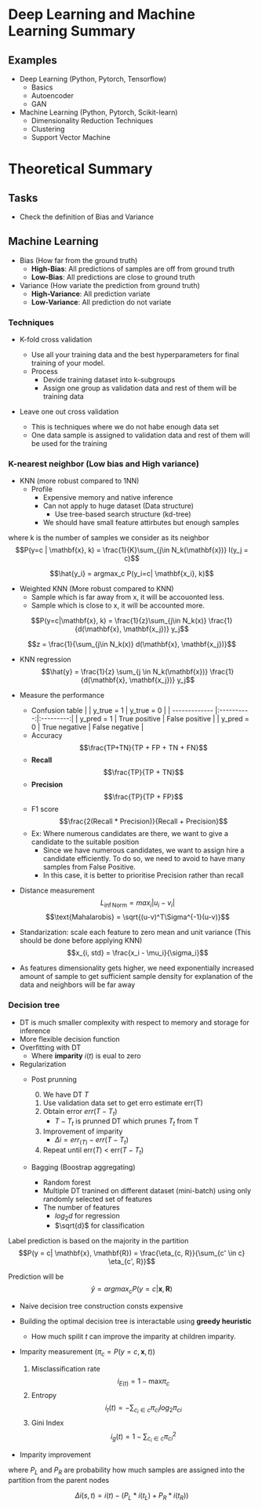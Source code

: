 # Deep Learning and Machine Learning Summary
## Examples
- Deep Learning (Python, Pytorch, Tensorflow)
    - Basics
    - Autoencoder
    - GAN
- Machine Learning (Python, Pytorch, Scikit-learn)
    - Dimensionality Reduction Techniques
    - Clustering
    - Support Vector Machine

# Theoretical Summary
## Tasks
- Check the definition of Bias and Variance 
## Machine Learning
- Bias (How far from the ground truth)
    - __High-Bias__: All predictions of samples are off from ground truth
    - __Low-Bias__: All predictions are close to ground truth
- Variance (How variate the prediction from ground truth)
    - __High-Variance__: All prediction variate
    - __Low-Variance__: All prediction do not variate

### Techniques
-  K-fold cross validation
    - Use all your training data and the best hyperparameters for final training of your model.
    - Process
        - Devide training dataset into k-subgroups
        - Assign one group as validation data and rest of them will be training data

- Leave one out cross validation
    - This is techniques where we do not habe enough data set
    - One data sample is assigned to validation data and rest of them  will be used for the training 

### K-nearest neighbor (Low bias and High variance)
- KNN (more robust compared to 1NN)
    - Profile
        - Expensive memory and native inference
        - Can not apply to huge dataset (Data structure)
            - Use tree-based search structure (kd-tree)
        - We should have small feature attirbutes but enough samples

where k is the number of samples we consider as its neighbor
$$P(y=c | \mathbf{x}, k) = \frac{1}{K}\sum_{j\in N_k(\mathbf{x})} I(y_j = c)$$

$$\hat{y_i} = argmax_c P(y_i=c| \mathbf{x_i}, k)$$

- Weighted KNN (More robust compared to KNN)
    - Sample which is far away from x, it will be accouonted less.
    - Sample which is close to x, it will be accounted more.

$$P(y=c|\mathbf{x}, k) = \frac{1}{z}\sum_{j\in N_k(x)} \frac{1}{d(\mathbf{x}, \mathbf{x_j})} y_j$$

$$z = \frac{1}{\sum_{j\in N_k(x)} d(\mathbf{x}, \mathbf{x_j})}$$

- KNN regression
$$\hat{y} = \frac{1}{z} \sum_{j \in N_k(\mathbf{x})} \frac{1}{d(\mathbf{x}, \mathbf{x_j})} y_j$$

- Measure the performance
    - Confusion table
        |               | y_true = 1 | y_true = 0 |
        | ------------- |:----------:|:---------:|
        | y_pred = 1    | True positive | False positive |
        | y_pred = 0    | True negative | False negative |
    - Accuracy 
        $$\frac{TP+TN}{TP + FP + TN + FN}$$
    - __Recall__
        $$\frac{TP}{TP + TN}$$
    - __Precision__
        $$\frac{TP}{TP + FP}$$
    - F1 score
        $$\frac{2(Recall * Precision)}{Recall + Precision}$$
    - Ex: Where numerous candidates are there, we want to give a candidate to the suitable position
        - Since we have numerous candidates, we want to assign hire a candidate efficiently. To do so, we need to avoid to have many samples from False Positive.
        - In this case, it is better to prioritise Precision rather than recall 
- Distance measurement
    $$L_{\inf \text{Norm}} = max_i|u_i - v_i|$$
    $$\text{Mahalarobis} = \sqrt{(u-v)^T\Sigma^{-1}(u-v)}$$

- Standarization: scale each feature to zero mean and unit variance (This should be done before applying KNN)
$$x_{i, std} = \frac{x_i - \mu_i}{\sigma_i}$$

- As features dimensionality gets higher, we need exponentially increased amount of sample to get sufficient sample density for explanation of the data and neighbors will be far away

### Decision tree
- DT is much smaller complexity with respect to memory and storage for inference
- More flexible decision function
- Overfitting with DT
    - Where __imparity__ $i(t)$ is eual to zero
- Regularization
    - Post prunning
        
        0. We have DT $T$
        1. Use validation data set to get erro estimate err(T)
        2. Obtain error $err(T-T_t)$
            - $T-T_t$ is prunned DT which prunes $T_t$ from T
        3. Improvement of imparity
            - $\Delta i = err_(T) - err(T-T_t)$
        4. Repeat until err($T$) < err($T-T_t$)
    
    - Bagging (Boostrap aggregating)
        - Random forest
        - Multiple DT tranined on different dataset (mini-batch) using only randomly selected set of features
        - The number of features
            - $log_{2}d$ for regression
            - $\sqrt{d}$ for classification

Label prediction is based on the majority in the partition
$$P(y = c| \mathbf{x}, \mathbf{R}) = \frac{\eta_{c, R}}{\sum_{c' \in c} \eta_{c', R}}$$

Prediction will be
$$\hat{y} = argmax_c P(y=c|\mathbf{x}, \mathbf{R})$$

- Naive decision tree construction consts expensive
- Building the optimal decision tree is interactable using __greedy heuristic__
    - How much spilit $t$ can improve the imparity at children imparity.

- Imparity measurement ($\pi_c = P(y = c, \mathbf{x}, t)$)
    1. Misclassification rate
    $$i_{E(t)} = 1 - \text{max}\pi_c$$
    2. Entropy
    $$i_t(t) = - \sum_{c_i \in c} \pi_{ci} log_2 \pi_{ci}$$
    3. Gini Index
    $$i_g(t) = 1 - \sum_{c_i \in c} \pi_{ci}^2$$

- Imparity improvement

where $P_L$ and $P_R$ are probability how much samples are assigned into the partition from the parent nodes

$$\Delta i(s, t) = i(t) - (P_L*i(t_L)+P_R*i(t_R))$$

